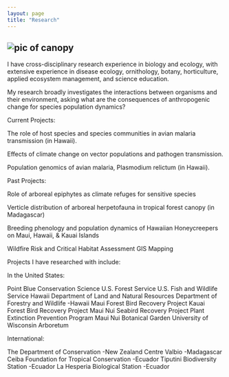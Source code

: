 ```yaml
---
layout: page
title: "Research"
---
```


![pic of canopy](/cmseidl.github.io/assets/images/canopy.jpeg)
---
I have cross-disciplinary research experience in biology and ecology, with extensive experience in disease ecology, ornithology, botany, horticulture, applied ecosystem management, and science education.

My research broadly investigates the interactions between organisms and their environment, asking what are the consequences of anthropogenic change for species population dynamics?

Current Projects:

The role of host species and species communities in avian malaria transmission (in Hawaii).

Effects of climate change on vector populations and pathogen transmission.

Population genomics of avian malaria, Plasmodium relictum (in Hawaii).

Past Projects:

Role of arboreal epiphytes as climate refuges for sensitive species

Verticle distribution of arboreal herpetofauna in tropical forest canopy (in Madagascar)

Breeding phenology and population dynamics of Hawaiian Honeycreepers on Maui, Hawaii, & Kauai Islands

Wildfire Risk and Critical Habitat Assessment GIS Mapping

Projects I have researched with include:

In the United States:

Point Blue Conservation Science
U.S. Forest Service
U.S. Fish and Wildlife Service
Hawaii Department of Land and Natural Resources
Department of Forestry and Wildlife -Hawaii
Maui Forest Bird Recovery Project
Kauai Forest Bird Recovery Project
Maui Nui Seabird Recovery Project
Plant Extinction Prevention Program
Maui Nui Botanical Garden
University of Wisconsin Arboretum

International:

The Department of Conservation -New Zealand
Centre Valbio -Madagascar
Ceiba Foundation for Tropical Conservation -Ecuador
Tiputini Biodiversity Station -Ecuador
La Hesperia Biological Station -Ecuador
